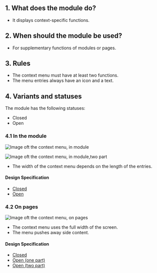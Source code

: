 ## 1. What does the module do?
*   It displays context-specific functions.

## 2. When should the module be used? 
*   For supplementary functions of modules or pages.

## 3. Rules 
*   The context menu must have at least two functions. 
*   The menu entries always have an icon and a text.

## 4. Variants and statuses 
The module has the following statuses:
*   Closed
*   Open

### 4.1 In the module
![Image oft the context menu, in module](https://raw.githubusercontent.com/sbb-design-systems/design-system-mobile-documentation/master/documentation/modules/contextual-menu/images/MM11_in_Modulen.png 'class: image')

![Image oft the context menu, in module,two part](https://raw.githubusercontent.com/sbb-design-systems/design-system-mobile-documentation/master/documentation/modules/contextual-menu/images/MM11_in_Modulen_Zweiteilig.png 'class: image')

*   The width of the context menu depends on the length of the entries. 

#### Design Specification
*   [Closed](https://sbb.invisionapp.com/d/main#/console/14051805/322943565/inspect)
*   [Open](https://sbb.invisionapp.com/d/main#/console/14051805/322943566/inspect)

### 4.2 On pages 
![Image oft the context menu, on pages](https://raw.githubusercontent.com/sbb-design-systems/design-system-mobile-documentation/master/documentation/modules/contextual-menu/images/MM11_auf_Seiten.png 'class: image')

*   The context menu uses the full width of the screen.
*   The menu pushes away side content. 

#### Design Specification
*   [Closed](https://sbb.invisionapp.com/d/main#/console/14051805/322943567/inspect)
*   [Open (one part)](https://sbb.invisionapp.com/d/main#/console/14051805/322943568/inspect)
*   [Open (two part)](https://sbb.invisionapp.com/d/main#/console/14051805/322943569/inspect)